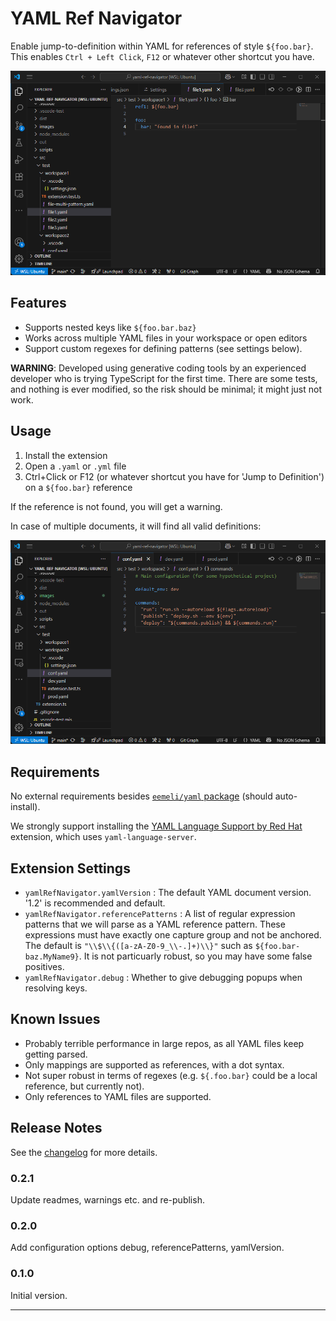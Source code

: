 # YAML Ref Navigator

Enable jump-to-definition within YAML for references of style `${foo.bar}`.
This enables `Ctrl + Left Click`, `F12` or whatever other shortcut you have.

![Simple Usage Example](images/example1.webp)

## Features

- Supports nested keys like `${foo.bar.baz}`
- Works across multiple YAML files in your workspace or open editors
- Support custom regexes for defining patterns (see settings below).

**WARNING**: Developed using generative coding tools by an experienced developer who is trying TypeScript for the first time.
There are some tests, and nothing is ever modified, so the risk should be minimal; it might just not work.

## Usage

1. Install the extension
2. Open a `.yaml` or `.yml` file
3. Ctrl+Click or F12 (or whatever shortcut you have for 'Jump to Definition') on a `${foo.bar}` reference

If the reference is not found, you will get a warning.

In case of multiple documents, it will find all valid definitions:

![Multiple References Example](images/example2.webp)

## Requirements

No external requirements besides [`eemeli/yaml` package](https://eemeli.org/yaml/#yaml) (should auto-install).

We strongly support installing the
[YAML Language Support by Red Hat](https://marketplace.visualstudio.com/items?itemName=redhat.vscode-yaml)
extension, which uses `yaml-language-server`.

## Extension Settings

- `yamlRefNavigator.yamlVersion` : The default YAML document version. '1.2' is recommended and default.
- `yamlRefNavigator.referencePatterns` : A list of regular expression patterns
  that we will parse as a YAML reference pattern. These expressions must have exactly one capture group
  and not be anchored. The default is `"\\$\\{([a-zA-Z0-9_\\-.]+)\\}"` such as `${foo.bar-baz.MyName9}`.
  It is not particuarly robust, so you may have some false positives.
- `yamlRefNavigator.debug` : Whether to give debugging popups when resolving keys.

## Known Issues

- Probably terrible performance in large repos, as all YAML files keep getting parsed.
- Only mappings are supported as references, with a dot syntax.
- Not super robust in terms of regexes (e.g. `${.foo.bar}` could be a local reference, but currently not).
- Only references to YAML files are supported.

## Release Notes

See the [changelog](./CHANGELOG.md) for more details.

### 0.2.1

Update readmes, warnings etc. and re-publish.

### 0.2.0

Add configuration options debug, referencePatterns, yamlVersion.

### 0.1.0

Initial version.

---
